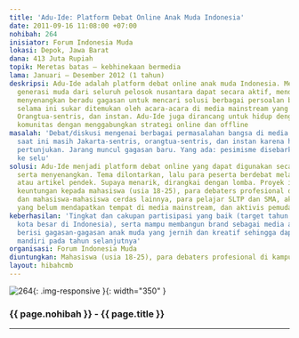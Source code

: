 ```yaml
---
title: 'Adu-Ide: Platform Debat Online Anak Muda Indonesia'
date: 2011-09-16 11:08:00 +07:00
nohibah: 264
inisiator: Forum Indonesia Muda
lokasi: Depok, Jawa Barat
dana: 413 Juta Rupiah
topik: Meretas batas – kebhinekaan bermedia
lama: Januari – Desember 2012 (1 tahun)
deskripsi: Adu-Ide adalah platform debat online anak muda Indonesia. Melalui Adu-Ide,
  generasi muda dari seluruh pelosok nusantara dapat secara aktif, mendalam, serta
  menyenangkan beradu gagasan untuk mencari solusi berbagai persoalan bangsa yang
  selama ini sukar ditemukan oleh acara-acara di media mainstream yang Jakarta-sentris,
  Orangtua-sentris, dan instan. Adu-Ide juga dirancang untuk hidup dengan membangun
  komunitas dengan menggabungkan strategi online dan offline
masalah: 'Debat/diskusi mengenai berbagai permasalahan bangsa di media mainstream
  saat ini masih Jakarta-sentris, orangtua-sentris, dan instan karena hanya untuk
  pertunjukan. Jarang muncul gagasan baru. Yang ada: pesimisme disebarkan dari ibukota
  ke selu'
solusi: Adu-Ide menjadi platform debat online yang dapat digunakan secara aktif, mendalam,
  serta menyenangkan. Tema dilontarkan, lalu para peserta berdebat melalui video singkat
  atau artikel pendek. Supaya menarik, dirangkai dengan lomba. Proyek ini akan memberi
  keuntungan kepada mahasiswa (usia 18-25), para debaters profesional di kampus-kampus
  dan mahasiswa-mahasiswa cerdas lainnya, para pelajar SLTP dan SMA, akademisi muda
  yang belum mendapatkan tempat di media mainstream, dan aktivis pemuda di daerah
keberhasilan: 'Tingkat dan cakupan partisipasi yang baik (target tahun pertama: 10
  kota besar di Indonesia), serta mampu membangun brand sebagai media alternatif yang
  berisi gagasan-gagasan anak muda yang jernih dan kreatif sehingga dapat menjadi
  mandiri pada tahun selanjutnya'
organisasi: Forum Indonesia Muda
diuntungkan: Mahasiswa (usia 18-25), para debaters profesional di kampus-kampus dan mahasiswa-mahasiswa cerdas lainnya, para pelajar SLTP dan SMA, akademisi muda yang belum mendapatkan tempat di media mainstream, dan aktivis pemuda di daerah
layout: hibahcmb
---
```


![264](/static/img/hibahcmb/264.png){: .img-responsive }{: width="350" }

### {{ page.nohibah }} - {{ page.title }}

---
